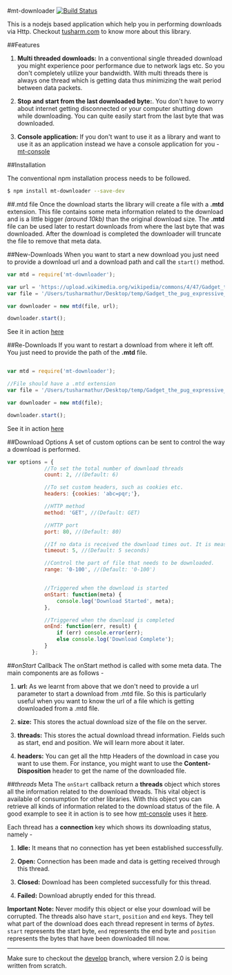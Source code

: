#mt-downloader [![Build Status](https://travis-ci.org/tusharmath/Multi-threaded-downloader.png?branch=master)](https://travis-ci.org/tusharmath/Multi-threaded-downloader)

This is a nodejs based application which help you in performing downloads via Http. Checkout [tusharm.com](http://tusharm.com/articles/mt-downloader/) to know more about this library.


##Features
1. **Multi threaded downloads:** In a conventional single threaded download you might experience poor performance due to network lags etc. So you don't completely utilize your bandwidth. With multi threads there is always one thread which is getting data thus minimizing the wait period between data packets.

2. **Stop and start from the last downloaded byte:**. You don't have to worry about internet getting disconnected or your computer shutting down while downloading. You can quite easily start from the last byte that was downloaded.

4. **Console application:** If you don't want to use it as a library and want to use it as an application instead we have a console application for you - [mt-console](https://github.com/tusharmath/mtd-console)

##Installation

The conventional npm installation process needs to be followed.

```bash
$ npm install mt-downloader --save-dev
```

##.mtd file
Once the download starts the library will create a file with a **.mtd** extension. This file contains some meta information related to the download and is a little bigger *(around 10kb)* than the original download size. The **.mtd** file can be used later to restart downloads from where the last byte that was downloaded. After the download is completed the downloader will truncate the file to remove that meta data.

##New-Downloads
When you want to start a new download you just need to provide a download url and a download path and call the ```start()``` method.

```javascript
var mtd = require('mt-downloader');

var url = 'https://upload.wikimedia.org/wikipedia/commons/4/47/Gadget_the_pug_expressive_eyes.jpg';
var file = '/Users/tusharmathur/Desktop/temp/Gadget_the_pug_expressive_eyes.jpg';

var downloader = new mtd(file, url);

downloader.start();
```

See it in action [here](https://github.com/tusharmath/Multi-threaded-downloader/blob/master/demo/NewDownload.js)

##Re-Downloads
If you want to restart a download from where it left off. You just need to provide the path of the **.mtd** file.

```javascript

var mtd = require('mt-downloader');

//File should have a .mtd extension
var file = '/Users/tusharmathur/Desktop/temp/Gadget_the_pug_expressive_eyes.jpg.mtd';

var downloader = new mtd(file);

downloader.start();
```

See it in action [here](https://github.com/tusharmath/Multi-threaded-downloader/blob/master/demo/ReDownload.js)

##Download Options
A set of custom options can be sent to control the way a download is performed.

```javascript
var options = {
		    //To set the total number of download threads
		    count: 2, //(Default: 6)

			//To set custom headers, such as cookies etc.
		    headers: {cookies: 'abc=pqr;'},

		    //HTTP method
		    method: 'GET', //(Default: GET)

		    //HTTP port
		    port: 80, //(Default: 80)

		    //If no data is received the download times out. It is measured in seconds.
		    timeout: 5, //(Default: 5 seconds)

		    //Control the part of file that needs to be downloaded.
		    range: '0-100', //(Default: '0-100')


		    //Triggered when the download is started
		    onStart: function(meta) {
		        console.log('Download Started', meta);
		    },

		    //Triggered when the download is completed
		    onEnd: function(err, result) {
		        if (err) console.error(err);
		        else console.log('Download Complete');
		    }
		};
```

##*onStart* Callback
The onStart method is called with some meta data. The main components are as follows -

1. **url:** As we learnt from above that we don't need to provide a url parameter to start a download from .mtd file. So this is particularly useful when you want to know the url of a file which is getting downloaded from a .mtd file.

2. **size:** This stores the actual download size of the file on the server.

3. **threads:** This stores the actual download thread information. Fields such as start, end and position. We will learn more about it later.

4. **headers:** You can get all the http Headers of the download in case you want to use them. For instance, you might want to use the **Content-Disposition** header to get the name of the downloaded file.

##*threads* Meta
The ```onStart``` callback return a **threads** object which stores all the information related to the download threads. This vital object is available of consumption for other libraries. With this object you can retrieve all kinds of information related to the download status of the file. A good example to see it in action is to see how [mt-console](https://github.com/tusharmath/mtd-console) uses it [here](https://github.com/tusharmath/mtd-console/blob/master/Analytics.js).

Each thread has a **connection** key which shows its downloading status, namely -

1. **Idle:** It means that no connection has yet been established successfully.

2. **Open:** Connection has been made and data is getting received through this thread.

3. **Closed:** Download has been completed successfully for this thread.

4. **Failed:** Download abruptly ended for this thread.


**Important Note:** Never modify this object or else your download will be corrupted.
The threads also have ```start```, ```position``` and ```end``` keys. They tell what part of the download does each thread represent in terms of *bytes*. ```start``` represents the start byte, ```end``` represents the end byte and ```position``` represents the bytes that have been downloaded till now.


---
Make sure to checkout the [develop](https://github.com/tusharmath/multi-threaded-downloader/tree/develop) branch, where version 2.0 is being written from scratch.
